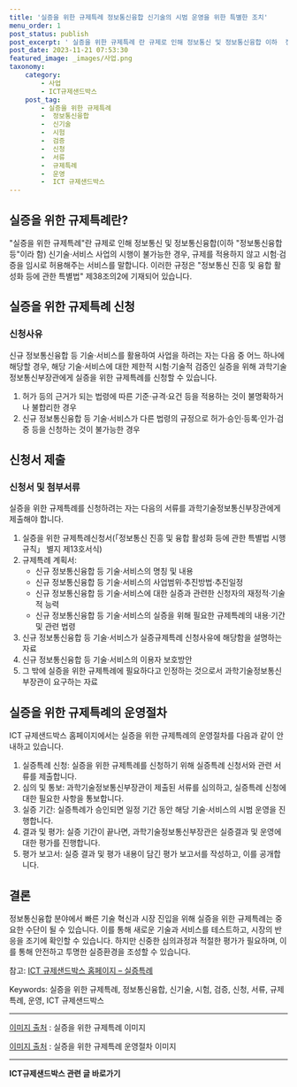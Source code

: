 ```yaml
---
title: '실증을 위한 규제특례 정보통신융합 신기술의 시범 운영을 위한 특별한 조치'
menu_order: 1
post_status: publish
post_excerpt: ' 실증을 위한 규제특례 란 규제로 인해 정보통신 및 정보통신융합 이하  정보통신융합 등 이라 함  신기술 서비스 사업의 시행이 불가능한 경우, 규제를 적용하지 않고 시험 검증을 임시로 허용해주는 서비스를 말합니다. 이러한 규정은  정보통신 진흥 및 융합 활성화 등에 관한 특별법  제38조의2에 기재되어 있습니다.'
post_date: 2023-11-21 07:53:30
featured_image: _images/사업.png
taxonomy:
    category:
        - 사업
        - ICT규제샌드박스
    post_tag:
        - 실증을 위한 규제특례
        -  정보통신융합
        -  신기술
        -  시험
        -  검증
        -  신청
        -  서류
        -  규제특례
        -  운영
        -  ICT 규제샌드박스
---
```




## 실증을 위한 규제특례란?

"실증을 위한 규제특례"란 규제로 인해 정보통신 및 정보통신융합(이하 "정보통신융합 등"이라 함) 신기술·서비스 사업의 시행이 불가능한 경우, 규제를 적용하지 않고 시험·검증을 임시로 허용해주는 서비스를 말합니다. 이러한 규정은 "정보통신 진흥 및 융합 활성화 등에 관한 특별법" 제38조의2에 기재되어 있습니다.

## 실증을 위한 규제특례 신청

### 신청사유

신규 정보통신융합 등 기술·서비스를 활용하여 사업을 하려는 자는 다음 중 어느 하나에 해당할 경우, 해당 기술·서비스에 대한 제한적 시험·기술적 검증인 실증을 위해 과학기술정보통신부장관에게 실증을 위한 규제특례를 신청할 수 있습니다.

1. 허가 등의 근거가 되는 법령에 따른 기준·규격·요건 등을 적용하는 것이 불명확하거나 불합리한 경우
2. 신규 정보통신융합 등 기술·서비스가 다른 법령의 규정으로 허가·승인·등록·인가·검증 등을 신청하는 것이 불가능한 경우

## 신청서 제출

### 신청서 및 첨부서류

실증을 위한 규제특례를 신청하려는 자는 다음의 서류를 과학기술정보통신부장관에게 제출해야 합니다.

1. 실증을 위한 규제특례신청서(「정보통신 진흥 및 융합 활성화 등에 관한 특별법 시행규칙」 별지 제13호서식)
2. 규제특례 계획서: 
    - 신규 정보통신융합 등 기술·서비스의 명칭 및 내용
    - 신규 정보통신융합 등 기술·서비스의 사업범위·추진방법·추진일정
    - 신규 정보통신융합 등 기술·서비스에 대한 실증과 관련한 신청자의 재정적·기술적 능력
    - 신규 정보통신융합 등 기술·서비스의 실증을 위해 필요한 규제특례의 내용·기간 및 관련 법령
3. 신규 정보통신융합 등 기술·서비스가 실증규제특례 신청사유에 해당함을 설명하는 자료
4. 신규 정보통신융합 등 기술·서비스의 이용자 보호방안
5. 그 밖에 실증을 위한 규제특례에 필요하다고 인정하는 것으로서 과학기술정보통신부장관이 요구하는 자료

## 실증을 위한 규제특례의 운영절차

ICT 규제샌드박스 홈페이지에서는 실증을 위한 규제특례의 운영절차를 다음과 같이 안내하고 있습니다.

1. 실증특례 신청: 실증을 위한 규제특례를 신청하기 위해 실증특례 신청서와 관련 서류를 제출합니다.
2. 심의 및 통보: 과학기술정보통신부장관이 제출된 서류를 심의하고, 실증특례 신청에 대한 필요한 사항을 통보합니다.
3. 실증 기간: 실증특례가 승인되면 일정 기간 동안 해당 기술·서비스의 시범 운영을 진행합니다.
4. 결과 및 평가: 실증 기간이 끝나면, 과학기술정보통신부장관은 실증결과 및 운영에 대한 평가를 진행합니다.
5. 평가 보고서: 실증 결과 및 평가 내용이 담긴 평가 보고서를 작성하고, 이를 공개합니다.

## 결론

정보통신융합 분야에서 빠른 기술 혁신과 시장 진입을 위해 실증을 위한 규제특례는 중요한 수단이 될 수 있습니다. 이를 통해 새로운 기술과 서비스를 테스트하고, 시장의 반응을 조기에 확인할 수 있습니다. 하지만 신중한 심의과정과 적절한 평가가 필요하며, 이를 통해 안전하고 투명한 실증환경을 조성할 수 있습니다.

참고: [ICT 규제샌드박스 홈페이지 – 실증특례](https://www.example.com/sandbox)

Keywords: 실증을 위한 규제특례, 정보통신융합, 신기술, 시험, 검증, 신청, 서류, 규제특례, 운영, ICT 규제샌드박스

--- 
[이미지 출처](https://www.example.com/regulation.jpg) : 실증을 위한 규제특례 이미지 

[이미지 출처](https://www.example.com/procedure.jpg) : 실증을 위한 규제특례 운영절차 이미지
<!-- wp:separator -->
<hr class="wp-block-separator has-alpha-channel-opacity"/>
<!-- /wp:separator -->

<!-- wp:group {"backgroundColor":"base","layout":{"type":"constrained"}} -->
<div class="wp-block-group has-base-background-color has-background"><!-- wp:paragraph {"align":"center","fontSize":"medium"} -->
<p class="has-text-align-center has-large-font-size"><strong>ICT규제샌드박스 관련 글 바로가기</strong></p>
<!-- /wp:paragraph -->


<!-- wp:latest-posts
{"categories":[{"id":27142,"count":19,"description":"","link":"https://uknowlaw.com/category/ict%ea%b7%9c%ec%a0%9c%ec%83%8c%eb%93%9c%eb%b0%95%ec%8a%a4/","name":"ICT규제샌드박스","slug":"ICT규제샌드박스","taxonomy":"category","parent":0,"meta":[],"_links":{"self":[{"href":"https://uknowlaw.com/wp-json/wp/v2/categories/27142"}],"collection":[{"href":"https://uknowlaw.com/wp-json/wp/v2/categories"}],"about":[{"href":"https://uknowlaw.com/wp-json/wp/v2/taxonomies/category"}],"wp:post_type":[{"href":"https://uknowlaw.com/wp-json/wp/v2/posts?categories=27142"}],"curies":[{"name":"wp","href":"https://api.w.org/{rel}","templated":true}]}}],"postsToShow":100,"excerptLength":28,"postLayout":"grid","columns":2,"featuredImageAlign":"left","featuredImageSizeSlug":"large","fontSize":"small"} /--></div>
<!-- /wp:group -->